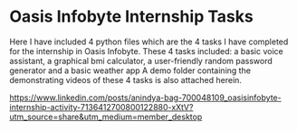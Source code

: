 # Oasis Infobyte Internship Tasks
Here I have included 4 python files which are the 4 tasks I have completed for the internship in Oasis Infobyte.
These 4 tasks included: a basic voice assistant, a graphical bmi calculator, a user-friendly random password generator and a basic weather app
A demo folder containing the demonstrating videos of these 4 tasks is also attached herein.

https://www.linkedin.com/posts/anindya-bag-700048109_oasisinfobyte-internship-activity-7136412700800122880-xXtV?utm_source=share&utm_medium=member_desktop
